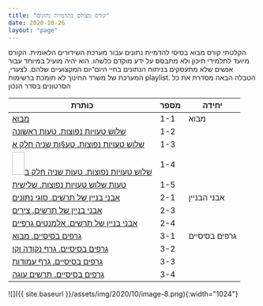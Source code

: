 ```yaml
---
title: "קורס מצולם בהדמיית נתונים"
date: 2020-10-26
layout: "page"
---
```


הקלטתי קורס מבוא בסיסי להדמיית נתונים עבור מערכת השידורים הלאומית. הקורס מיועד לתלמידי תיכון ולא מתבסס על ידע מוקדם כלשהו. הוא יהיה מועיל במיוחד עבור אנשים שלא מתעסקים בניתוח הנתונים בחיי היום־יום המקצועיים שלהם. לצערי, המערכת של משרד החינוך לא תומכת ברשימות playlist.
הטבלה הבאה מסדרת את כל הסרטונים בסדר הנכון

<table class=" wp-block-table is-style-stripes">
<thead><tr>
<th class="has-text-align-right" data-align="right">כותרת</th>
<th class="has-text-align-right" data-align="right">מספר</th>
<th class="has-text-align-right" data-align="right">יחידה</th>
</tr></thead>
<tbody>
<tr>
<td class="has-text-align-right" data-align="right"><a href="https://pop.education.gov.il/online-learning/vod-broadcasts/realtime-vod-7-10-2020/digital-information-10th-grade-12th-grade-2207/">מבוא </a></td>
<td class="has-text-align-right" data-align="right">1-1</td>
<td class="has-text-align-right" data-align="right">מבוא</td>
</tr>
<tr>
<td class="has-text-align-right" data-align="right"><a href="https://pop.education.gov.il/online-learning/vod-broadcasts/realtime-vod-20-10-2020/digital-information-10th-grade-12th-grade-1817/">שלוש טעויות נפוצות. טעות ראשונה</a></td>
<td class="has-text-align-right" data-align="right">1-2</td>
<td class="has-text-align-right" data-align="right"></td>
</tr>
<tr>
<td class="has-text-align-right" data-align="right"><a href="https://pop.education.gov.il/online-learning/vod-broadcasts/realtime-vod-15-10-2020/digital-information-10th-grade-12th-grade-1018/">שלוש טעויות נפוצות. טע§ות שניה חלק א</a></td>
<td class="has-text-align-right" data-align="right">1-3</td>
<td class="has-text-align-right" data-align="right"> </td>
</tr>
<tr>
<td class="has-text-align-right" data-align="right">
<img width="25" height="46"><a href="https://pop.education.gov.il/online-learning/vod-broadcasts/realtime-vod-15-10-2020/digital-information-10th-grade-12th-grade-10181/">שלוש טעויות נפוצות. טעות שניה חלק ב</a>
</td>
<td class="has-text-align-right" data-align="right">1-4</td>
<td class="has-text-align-right" data-align="right"></td>
</tr>
<tr>
<td class="has-text-align-right" data-align="right"><a href="https://pop.education.gov.il/online-learning/vod-broadcasts/realtime-vod-7-10-2020/digital-information-10th-grade-12th-grade-22071/">טעות שלוש טעויות נפוצות. שלישית</a></td>
<td class="has-text-align-right" data-align="right">1-5</td>
<td class="has-text-align-right" data-align="right"> </td>
</tr>
<tr>
<td class="has-text-align-right" data-align="right"><a href="https://pop.education.gov.il/online-learning/vod-broadcasts/realtime-vod-22-10-2020/digital-information-11th-grade-11505/">אבני בניין של תרשים. סוגי נתונים</a></td>
<td class="has-text-align-right" data-align="right">2-1</td>
<td class="has-text-align-right" data-align="right">אבני הבניין</td>
</tr>
<tr>
<td class="has-text-align-right" data-align="right"><a href="https://pop.education.gov.il/online-learning/vod-broadcasts/realtime-vod-22-10-2020/digital-information-11th-grade-11506/">אבני בניין של תרשים. צירים</a></td>
<td class="has-text-align-right" data-align="right">2-3</td>
<td class="has-text-align-right" data-align="right"> </td>
</tr>
<tr>
<td class="has-text-align-right" data-align="right"><a href="https://pop.education.gov.il/online-learning/vod-broadcasts/realtime-vod-22-10-2020/digital-information-11th-grade-11507/">אבני בניין של תרשים. אלמנטים גרפיים</a></td>
<td class="has-text-align-right" data-align="right">2-4</td>
<td class="has-text-align-right" data-align="right"></td>
</tr>
<tr>
<td class="has-text-align-right" data-align="right"><a href="https://pop.education.gov.il/online-learning/vod-broadcasts/realtime-vod-22-10-2020/digital-information-11th-grade-11508/">גרפים בסיסיים. מבוא</a></td>
<td class="has-text-align-right" data-align="right">3-1</td>
<td class="has-text-align-right" data-align="right">גרפים בסיסיים</td>
</tr>
<tr>
<td class="has-text-align-right" data-align="right"><a href="https://pop.education.gov.il/online-learning/vod-broadcasts/realtime-vod-22-10-2020/digital-information-11th-grade-11509/">גרפים בסיסיים. גרף נקודה וקו</a></td>
<td class="has-text-align-right" data-align="right">3-2</td>
<td class="has-text-align-right" data-align="right"></td>
</tr>
<tr>
<td class="has-text-align-right" data-align="right"><a href="https://pop.education.gov.il/online-learning/vod-broadcasts/realtime-vod-22-10-2020/digital-information-11th-grade-115010/">גרפים בסיסיים. גרף עמודות</a></td>
<td class="has-text-align-right" data-align="right">3-3</td>
<td class="has-text-align-right" data-align="right"> </td>
</tr>
<tr>
<td class="has-text-align-right" data-align="right"><a href="https://pop.education.gov.il/online-learning/vod-broadcasts/realtime-vod-22-10-2020/digital-information-11th-grade-115011/">גרפים בסיסיים. תרשים עוגה</a></td>
<td class="has-text-align-right" data-align="right">3-4</td>
<td class="has-text-align-right" data-align="right"> </td>
</tr>
</tbody>
</table>

![]({{ site.baseurl }}/assets/img/2020/10/image-8.png){:width="1024"}
